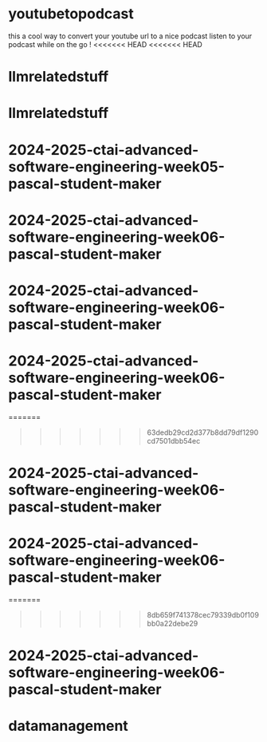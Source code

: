 # youtubetopodcast
this a cool way to convert your youtube url to a nice podcast listen to your podcast while on the go !
<<<<<<< HEAD
<<<<<<< HEAD
# llmrelatedstuff
# llmrelatedstuff
# 2024-2025-ctai-advanced-software-engineering-week05-pascal-student-maker
# 2024-2025-ctai-advanced-software-engineering-week06-pascal-student-maker
# 2024-2025-ctai-advanced-software-engineering-week06-pascal-student-maker
# 2024-2025-ctai-advanced-software-engineering-week06-pascal-student-maker
=======
>>>>>>> 63dedb29cd2d377b8dd79df1290cd7501dbb54ec
# 2024-2025-ctai-advanced-software-engineering-week06-pascal-student-maker
# 2024-2025-ctai-advanced-software-engineering-week06-pascal-student-maker
=======
>>>>>>> 8db659f741378cec79339db0f109bb0a22debe29
# 2024-2025-ctai-advanced-software-engineering-week06-pascal-student-maker
# datamanagement
